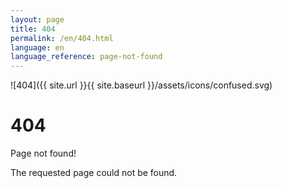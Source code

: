 ```yaml
---
layout: page
title: 404
permalink: /en/404.html
language: en
language_reference: page-not-found
---
```


![404]({{ site.url }}{{ site.baseurl }}/assets/icons/confused.svg)

# 404

Page not found!

The requested page could not be found.
